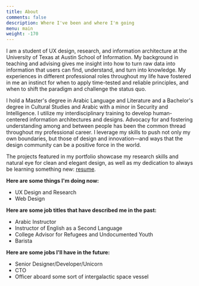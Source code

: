 ```yaml
---
title: About
comments: false
description: Where I've been and where I'm going
menu: main
weight: -170
---
```


I am a student of UX design, research, and information architecture at the University of Texas at Austin School of Information. My background in teaching and advising gives me insight into how to turn raw data into information that users can find, understand, and turn into knowledge. My experiences in different professional roles throughout my life have fostered in me an instinct for when to apply time-tested and reliable principles, and when to shift the paradigm and challenge the status quo.

I hold a Master's degree in Arabic Language and Literature and a Bachelor's degree in Cultural Studies and Arabic with a minor in Security and Intelligence. I utilize my interdisciplinary training to develop human-centered information architectures and designs. Advocacy for and fostering understanding among and between people has been the common thread throughout my professional career. I leverage my skills to push not only my own boundaries, but those of design and innovation—and ways that the design community can be a positive force in the world.

The projects featured in my portfolio showcase my research skills and natural eye for clean and elegant design, as well as my dedication to always be learning something new: [resume](/img/Brent-Biglin-Resume.pdf).

**Here are some things I'm doing now:**

* UX Design and Research
* Web Design

**Here are some job titles that have described me in the past:**

* Arabic Instructor
* Instructor of English as a Second Language
* College Advisor for Refugees and Undocumented Youth
* Barista

**Here are some jobs I'll have in the future:**

* Senior Designer/Developer/Unicorn
* CTO
* Officer aboard some sort of intergalactic space vessel

